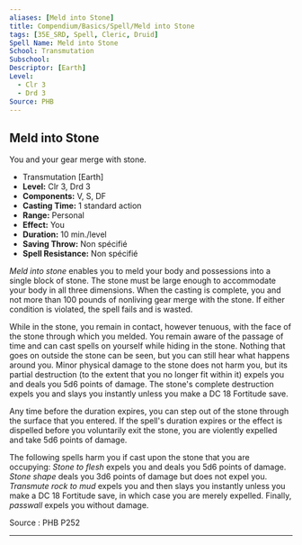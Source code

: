 ```yaml
---
aliases: [Meld into Stone]
title: Compendium/Basics/Spell/Meld into Stone
tags: [35E_SRD, Spell, Cleric, Druid]
Spell Name: Meld into Stone
School: Transmutation
Subschool: 
Descriptor: [Earth]
Level:
  - Clr 3
  - Drd 3
Source: PHB
---
```



## Meld into Stone

You and your gear merge with stone.

*   Transmutation [Earth]
*   **Level:** Clr 3, Drd 3
*   **Components:** V, S, DF
*   **Casting Time:** 1 standard action
*   **Range:** Personal
*   **Effect:** You
*   **Duration:** 10 min./level
*   **Saving Throw:** Non spécifié
*   **Spell Resistance:** Non spécifié

<p><i>Meld into stone</i> enables you to meld your body and possessions into a single block of stone. The stone must be large enough to accommodate your body in all three dimensions. When the casting is complete, you and not more than 100 pounds of nonliving gear merge with the stone. If either condition is violated, the spell fails and is wasted.</p><p>While in the stone, you remain in contact, however tenuous, with the face of the stone through which you melded. You remain aware of the passage of time and can cast spells on yourself while hiding in the stone. Nothing that goes on outside the stone can be seen, but you can still hear what happens around you. Minor physical damage to the stone does not harm you, but its partial destruction (to the extent that you no longer fit within it) expels you and deals you 5d6 points of damage. The stone's complete destruction expels you and slays you instantly unless you make a DC 18 Fortitude save.</p><p>Any time before the duration expires, you can step out of the stone through the surface that you entered. If the spell's duration expires or the effect is dispelled before you voluntarily exit the stone, you are violently expelled and take 5d6 points of damage.</p><p>The following spells harm you if cast upon the stone that you are occupying: <i>Stone to flesh</i> expels you and deals you 5d6 points of damage. <i>Stone shape</i> deals you 3d6 points of damage but does not expel you. <i>Transmute rock to mud</i> expels you and then slays you instantly unless you make a DC 18 Fortitude save, in which case you are merely expelled. Finally, <i>passwall</i> expels you without damage.</p>

Source : PHB P252

---
